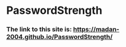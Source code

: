 # PasswordStrength
<h3>The link to this site is: <a href="https://madan-2004.github.io/PasswordStrength/">https://madan-2004.github.io/PasswordStrength/</a></h3>
